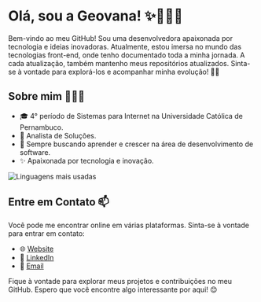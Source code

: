 # Olá, sou a Geovana! ✨👩🏽‍💻
Bem-vindo ao meu GitHub! Sou uma desenvolvedora apaixonada por tecnologia e ideias inovadoras. Atualmente, estou imersa no mundo das tecnologias front-end, onde tenho documentado toda a minha jornada. A cada atualização, também mantenho meus repositórios atualizados. Sinta-se à vontade para explorá-los e acompanhar minha evolução! 🚀💜

## Sobre mim 👩🏽‍💻
- 🎓 4° período de Sistemas para Internet na Universidade Católica de Pernambuco.
- 💼 Analista de Soluções.
- 🌱 Sempre buscando aprender e crescer na área de desenvolvimento de software.
- ✨ Apaixonada por tecnologia e inovação.

<!--[![Estatísticas do GitHub](https://github-readme-stats.vercel.app/api?username=geosantanaa&show_icons=true&theme=dracula&include_all_commits=true&count_private=true)](https://beacons.al/geosantanaa)-->
![Linguagens mais usadas](https://github-readme-stats.vercel.app/api/top-langs/?username=geosantanaa&custom_title=Linguagens%20mais%20usadas&langs_count=10&layout=compact&theme=dracula)




## Entre em Contato 📫
Você pode me encontrar online em várias plataformas. Sinta-se à vontade para entrar em contato:

- 🌐 [Website](https://beacons.al/geosantanaa)
- 💼 [LinkedIn](https://www.linkedin.com/in/geovana-maria)
- 📧 [Email](geo.maria117@gmail.com)

Fique à vontade para explorar meus projetos e contribuições no meu GitHub. Espero que você encontre algo interessante por aqui! 😊
